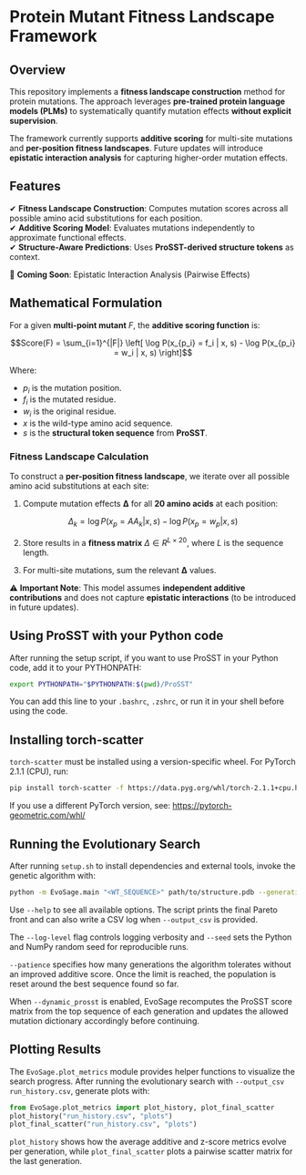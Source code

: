# **Protein Mutant Fitness Landscape Framework**

## **Overview**

This repository implements a **fitness landscape construction** method for protein mutations. The approach leverages **pre-trained protein language models (PLMs)** to systematically quantify mutation effects **without explicit supervision**.

The framework currently supports **additive scoring** for multi-site mutations and **per-position fitness landscapes**. Future updates will introduce **epistatic interaction analysis** for capturing higher-order mutation effects.



## **Features**

✔ **Fitness Landscape Construction**: Computes mutation scores across all possible amino acid substitutions for each position.  
✔ **Additive Scoring Model**: Evaluates mutations independently to approximate functional effects.  
✔ **Structure-Aware Predictions**: Uses **ProSST-derived structure tokens** as context.  

🚀 **Coming Soon**: Epistatic Interaction Analysis (Pairwise Effects)



## **Mathematical Formulation**


For a given **multi-point mutant** $F$, the **additive scoring function** is:

```math
Score(F) = \sum_{i=1}^{|F|} \left[ \log P(x_{p_i} = f_i | x, s) - \log P(x_{p_i} = w_i | x, s) \right]
```

Where:
- $p_i$ is the mutation position.
- $f_i$ is the mutated residue.
- $w_i$ is the original residue.
- $x$ is the wild-type amino acid sequence.
- $s$ is the **structural token sequence** from **ProSST**.

### **Fitness Landscape Calculation**
To construct a **per-position fitness landscape**, we iterate over all possible amino acid substitutions at each site:

1. Compute mutation effects **Δ** for all **20 amino acids** at each position:
   
```math   
Δ_k = \log P(x_{p} = AA_k | x, s) - \log P(x_{p} = w_p | x, s)
```   

2. Store results in a **fitness matrix** $Δ \in R^{L×20}$, where $L$ is the sequence length.


3. For multi-site mutations, sum the relevant **Δ** values.

⚠️ **Important Note**: This model assumes **independent additive contributions** and does not capture **epistatic interactions** (to be introduced in future updates).


## Using ProSST with your Python code

After running the setup script, if you want to use ProSST in your Python code, add it to your PYTHONPATH:

```bash
export PYTHONPATH="$PYTHONPATH:$(pwd)/ProSST"
```

You can add this line to your `.bashrc`, `.zshrc`, or run it in your shell before using the code.


## Installing torch-scatter

`torch-scatter` must be installed using a version-specific wheel. For PyTorch 2.1.1 (CPU), run:

```bash
pip install torch-scatter -f https://data.pyg.org/whl/torch-2.1.1+cpu.html
```

If you use a different PyTorch version, see: https://pytorch-geometric.com/whl/

## Running the Evolutionary Search

After running `setup.sh` to install dependencies and external tools, invoke the
genetic algorithm with:

```bash
python -m EvoSage.main "<WT_SEQUENCE>" path/to/structure.pdb --generations 50
```

Use `--help` to see all available options. The script prints the final Pareto
front and can also write a CSV log when `--output_csv` is provided.

The `--log-level` flag controls logging verbosity and `--seed` sets the
Python and NumPy random seed for reproducible runs.

`--patience` specifies how many generations the algorithm tolerates without an
improved additive score. Once the limit is reached, the population is reset
around the best sequence found so far.

When `--dynamic_prosst` is enabled, EvoSage recomputes the ProSST score matrix
from the top sequence of each generation and updates the allowed mutation
dictionary accordingly before continuing.

## Plotting Results

The `EvoSage.plot_metrics` module provides helper functions to visualize the search progress. After running the evolutionary search with `--output_csv run_history.csv`, generate plots with:

```python
from EvoSage.plot_metrics import plot_history, plot_final_scatter
plot_history("run_history.csv", "plots")
plot_final_scatter("run_history.csv", "plots")
```

`plot_history` shows how the average additive and z-score metrics evolve per generation, while `plot_final_scatter` plots a pairwise scatter matrix for the last generation.
